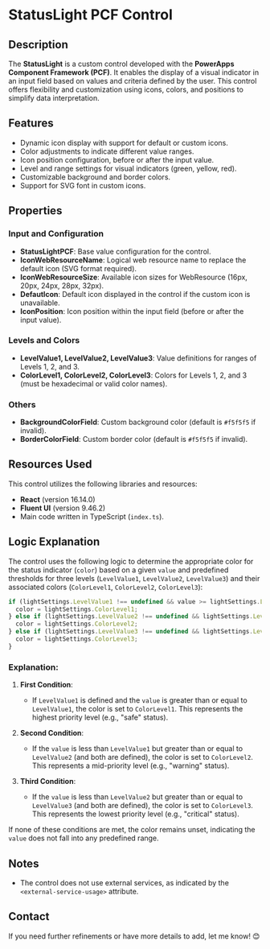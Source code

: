 
# StatusLight PCF Control

## Description

The **StatusLight** is a custom control developed with the **PowerApps Component Framework (PCF)**. It enables the display of a visual indicator in an input field based on values and criteria defined by the user. This control offers flexibility and customization using icons, colors, and positions to simplify data interpretation.

## Features

- Dynamic icon display with support for default or custom icons.
- Color adjustments to indicate different value ranges.
- Icon position configuration, before or after the input value.
- Level and range settings for visual indicators (green, yellow, red).
- Customizable background and border colors.
- Support for SVG font in custom icons.

## Properties

### Input and Configuration
- **StatusLightPCF**: Base value configuration for the control.
- **IconWebResourceName**: Logical web resource name to replace the default icon (SVG format required).
- **IconWebResourceSize**: Available icon sizes for WebResource (16px, 20px, 24px, 28px, 32px).
- **DefautIcon**: Default icon displayed in the control if the custom icon is unavailable.
- **IconPosition**: Icon position within the input field (before or after the input value).

### Levels and Colors
- **LevelValue1, LevelValue2, LevelValue3**: Value definitions for ranges of Levels 1, 2, and 3.
- **ColorLevel1, ColorLevel2, ColorLevel3**: Colors for Levels 1, 2, and 3 (must be hexadecimal or valid color names).

### Others
- **BackgroundColorField**: Custom background color (default is `#f5f5f5` if invalid).
- **BorderColorField**: Custom border color (default is `#f5f5f5` if invalid).

## Resources Used

This control utilizes the following libraries and resources:
- **React** (version 16.14.0)
- **Fluent UI** (version 9.46.2)
- Main code written in TypeScript (`index.ts`).

## Logic Explanation

The control uses the following logic to determine the appropriate color for the status indicator (`color`) based on a given `value` and predefined thresholds for three levels (`LevelValue1`, `LevelValue2`, `LevelValue3`) and their associated colors (`ColorLevel1`, `ColorLevel2`, `ColorLevel3`):

```typescript
if (lightSettings.LevelValue1 !== undefined && value >= lightSettings.LevelValue1) {
  color = lightSettings.ColorLevel1;
} else if (lightSettings.LevelValue2 !== undefined && lightSettings.LevelValue1 !== undefined && value < lightSettings.LevelValue1 && value >= lightSettings.LevelValue2) {
  color = lightSettings.ColorLevel2;
} else if (lightSettings.LevelValue3 !== undefined && lightSettings.LevelValue2 !== undefined && value < lightSettings.LevelValue2 && value >= lightSettings.LevelValue3) {
  color = lightSettings.ColorLevel3;
}
```

### Explanation:
1. **First Condition**:  
   - If `LevelValue1` is defined and the `value` is greater than or equal to `LevelValue1`, the color is set to `ColorLevel1`. This represents the highest priority level (e.g., "safe" status).

2. **Second Condition**:  
   - If the `value` is less than `LevelValue1` but greater than or equal to `LevelValue2` (and both are defined), the color is set to `ColorLevel2`. This represents a mid-priority level (e.g., "warning" status).

3. **Third Condition**:  
   - If the `value` is less than `LevelValue2` but greater than or equal to `LevelValue3` (and both are defined), the color is set to `ColorLevel3`. This represents the lowest priority level (e.g., "critical" status).

If none of these conditions are met, the color remains unset, indicating the `value` does not fall into any predefined range.

## Notes

- The control does not use external services, as indicated by the `<external-service-usage>` attribute.

## Contact

If you need further refinements or have more details to add, let me know! 😊
